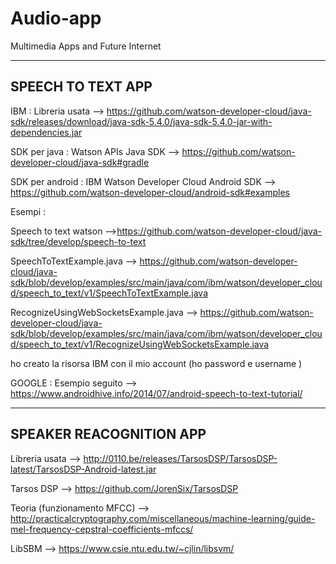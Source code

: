 # Audio-app
Multimedia Apps and Future Internet

----------------------------------------------------------------------------------------------------------------------------------------------------------------------------------------------------------------------------------------------
SPEECH TO TEXT APP
----------------------------------------------------------------------------------------------------------------------------------------------------------------------------------------------------------------------------------------------
IBM :
Libreria usata --> https://github.com/watson-developer-cloud/java-sdk/releases/download/java-sdk-5.4.0/java-sdk-5.4.0-jar-with-dependencies.jar

SDK per java :
Watson APIs Java SDK --> https://github.com/watson-developer-cloud/java-sdk#gradle

SDK per android :
IBM Watson Developer Cloud Android SDK --> https://github.com/watson-developer-cloud/android-sdk#examples 

Esempi : 

Speech to text watson -->https://github.com/watson-developer-cloud/java-sdk/tree/develop/speech-to-text

SpeechToTextExample.java --> https://github.com/watson-developer-cloud/java-sdk/blob/develop/examples/src/main/java/com/ibm/watson/developer_cloud/speech_to_text/v1/SpeechToTextExample.java

RecognizeUsingWebSocketsExample.java --> https://github.com/watson-developer-cloud/java-sdk/blob/develop/examples/src/main/java/com/ibm/watson/developer_cloud/speech_to_text/v1/RecognizeUsingWebSocketsExample.java

ho creato la risorsa IBM con il mio account (ho password e username )

GOOGLE : 
Esempio seguito --> https://www.androidhive.info/2014/07/android-speech-to-text-tutorial/

----------------------------------------------------------------------------------------------------------------------------------------------------------------------------------------------------------------------------------------------
SPEAKER REACOGNITION APP
----------------------------------------------------------------------------------------------------------------------------------------------------------------------------------------------------------------------------------------------

Libreria usata --> http://0110.be/releases/TarsosDSP/TarsosDSP-latest/TarsosDSP-Android-latest.jar

Tarsos DSP --> https://github.com/JorenSix/TarsosDSP

Teoria (funzionamento MFCC) --> http://practicalcryptography.com/miscellaneous/machine-learning/guide-mel-frequency-cepstral-coefficients-mfccs/

LibSBM --> https://www.csie.ntu.edu.tw/~cjlin/libsvm/
